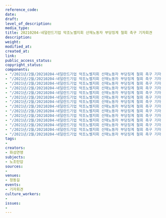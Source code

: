 ```yaml
---
reference_code: 
date: 
draft: 
level_of_description: 
media_type: 
title: 20210204-네덜란드기업 악조노벨지회 산재노동자 부당징계 철회 촉구 기자회견
description: 
weight: 
modified_at: 
created_at: 
link: 
public_access_status: 
copyright_status: 
components:
- "/2021년/2월/20210204-네덜란드기업 악조노벨지회 산재노동자 부당징계 철회 촉구 기자회견/_1DX8855.jpg"
- "/2021년/2월/20210204-네덜란드기업 악조노벨지회 산재노동자 부당징계 철회 촉구 기자회견/_1DX9080.jpg"
- "/2021년/2월/20210204-네덜란드기업 악조노벨지회 산재노동자 부당징계 철회 촉구 기자회견/_1DX8862.jpg"
- "/2021년/2월/20210204-네덜란드기업 악조노벨지회 산재노동자 부당징계 철회 촉구 기자회견/_1DX8846.jpg"
- "/2021년/2월/20210204-네덜란드기업 악조노벨지회 산재노동자 부당징계 철회 촉구 기자회견/_1DX8899.jpg"
- "/2021년/2월/20210204-네덜란드기업 악조노벨지회 산재노동자 부당징계 철회 촉구 기자회견/_1DX8904.jpg"
- "/2021년/2월/20210204-네덜란드기업 악조노벨지회 산재노동자 부당징계 철회 촉구 기자회견/_1DX8877.jpg"
- "/2021년/2월/20210204-네덜란드기업 악조노벨지회 산재노동자 부당징계 철회 촉구 기자회견/_5D48951.jpg"
- "/2021년/2월/20210204-네덜란드기업 악조노벨지회 산재노동자 부당징계 철회 촉구 기자회견/_1DX9036.jpg"
- "/2021년/2월/20210204-네덜란드기업 악조노벨지회 산재노동자 부당징계 철회 촉구 기자회견/_1DX9066.jpg"
- "/2021년/2월/20210204-네덜란드기업 악조노벨지회 산재노동자 부당징계 철회 촉구 기자회견/_1DX9024.jpg"
- "/2021년/2월/20210204-네덜란드기업 악조노벨지회 산재노동자 부당징계 철회 촉구 기자회견/_5D48904.jpg"
- "/2021년/2월/20210204-네덜란드기업 악조노벨지회 산재노동자 부당징계 철회 촉구 기자회견/_5D48941.jpg"
- "/2021년/2월/20210204-네덜란드기업 악조노벨지회 산재노동자 부당징계 철회 촉구 기자회견/_1DX9078.jpg"
tags:
- 
creators:
- 화섬연맹
subjects:
- 노조탄압
sources:
- 
venues:
- 정동길
events:
- 기자회견
culture_workers:
- 
issues:
- 
---
```

